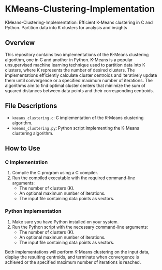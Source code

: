 # KMeans-Clustering-Implementation
KMeans-Clustering-Implementation: Efficient K-Means clustering in C and Python. Partition data into K clusters for analysis and insights

## Overview

This repository contains two implementations of the K-Means clustering algorithm, one in C and another in Python. K-Means is a popular unsupervised machine learning technique used to partition data into K clusters, where K represents the number of desired clusters. The implementations efficiently calculate cluster centroids and iteratively update them until convergence or a specified maximum number of iterations. The algorithms aim to find optimal cluster centers that minimize the sum of squared distances between data points and their corresponding centroids.

## File Descriptions

- `kmeans_clustering.c`: C implementation of the K-Means clustering algorithm.
- `kmeans_clustering.py`: Python script implementing the K-Means clustering algorithm.

## How to Use

### C Implementation

1. Compile the C program using a C compiler.
2. Run the compiled executable with the required command-line arguments:
   - The number of clusters (K).
   - An optional maximum number of iterations.
   - The input file containing data points as vectors.

### Python Implementation

1. Make sure you have Python installed on your system.
2. Run the Python script with the necessary command-line arguments:
   - The number of clusters (K).
   - An optional maximum number of iterations.
   - The input file containing data points as vectors.

Both implementations will perform K-Means clustering on the input data, display the resulting centroids, and terminate when convergence is achieved or the specified maximum number of iterations is reached.

